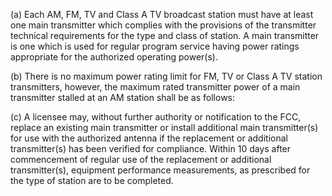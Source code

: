 (a) Each AM, FM, TV and Class A TV broadcast station must have at least one main transmitter which complies with the provisions of the transmitter technical requirements for the type and class of station. A main transmitter is one which is used for regular program service having power ratings appropriate for the authorized operating power(s).

(b) There is no maximum power rating limit for FM, TV or Class A TV station transmitters, however, the maximum rated transmitter power of a main transmitter stalled at an AM station shall be as follows:

(c) A licensee may, without further authority or notification to the FCC, replace an existing main transmitter or install additional main transmitter(s) for use with the authorized antenna if the replacement or additional transmitter(s) has been verified for compliance. Within 10 days after commencement of regular use of the replacement or additional transmitter(s), equipment performance measurements, as prescribed for the type of station are to be completed.
              

